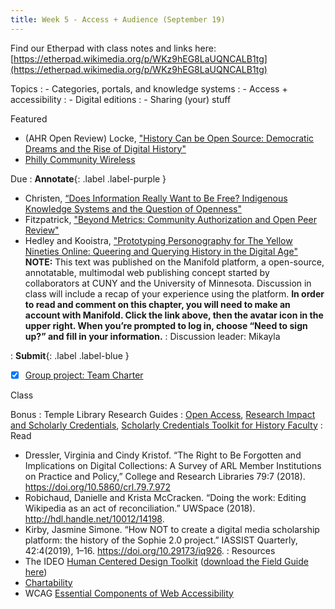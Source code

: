 ```yaml
---
title: Week 5 - Access + Audience (September 19)
---
```

Find our Etherpad with class notes and links here: [https://etherpad.wikimedia.org/p/WKz9hEG8LaUQNCALB1tg](https://etherpad.wikimedia.org/p/WKz9hEG8LaUQNCALB1tg)

Topics
: - Categories, portals, and knowledge systems
: - Access + accessibility
: - Digital editions
: - Sharing (your) stuff

Featured
- (AHR Open Review) Locke, ["History Can be Open Source: Democratic Dreams and the Rise of Digital History"](https://ahropenreview.com/)
- [Philly Community Wireless](https://phillycommunitywireless.org/)


Due
: **Annotate**{: .label .label-purple }
  - Christen, [“Does Information Really Want to Be Free? Indigenous Knowledge Systems and the Question of Openness"](https://github.com/HIST5152/pdfs/blob/main/Christen_DoesInformationReallyWanttobeFree.pdf?raw=true)
  - Fitzpatrick, ["Beyond Metrics: Community Authorization and Open Peer Review"](https://github.com/HIST5152/pdfs/blob/main/Fitzpatrick_BeyondMetrics.pdf?raw=true)
  - Hedley and Kooistra, ["Prototyping Personography for The Yellow Nineties Online: Queering and Querying History in the Digital Age"](https://dhdebates.gc.cuny.edu/read/untitled-4e08b137-aec5-49a4-83c0-38258425f145/section/8e224811-5779-4444-9dbf-011f71cb1d4b) **NOTE:** This text was published on the Manifold platform, a open-source, annotatable, multimodal web publishing concept started by collaborators at CUNY and the University of Minnesota. Discussion in class will include a recap of your experience using the platform. **In order to read and comment on this chapter, you will need to make an account with Manifold. Click the link above, then the avatar icon in the upper right. When you’re prompted to log in, choose “Need to sign up?” and fill in your information.**
: Discussion leader: Mikayla

: **Submit**{: .label .label-blue }
  - [x] [Group project: Team Charter](https://hist5152.github.io/fall22/assignments/#the-team-charter)


Class

Bonus
: Temple Library Research Guides
    : [Open Access](https://guides.temple.edu/openaccess), [Research Impact and Scholarly Credentials](https://guides.temple.edu/toolkit), [Scholarly Credentials Toolkit for History Faculty](https://guides.temple.edu/history_cred)
: Read
- Dressler, Virginia and Cindy Kristof. “The Right to Be Forgotten and Implications on Digital Collections: A Survey of ARL Member Institutions on Practice and Policy,” College and Research Libraries 79:7 (2018). https://doi.org/10.5860/crl.79.7.972
- Robichaud, Danielle and Krista McCracken. “Doing the work: Editing Wikipedia as an act of reconciliation.” UWSpace (2018). http://hdl.handle.net/10012/14198.
- Kirby, Jasmine Simone. “How NOT to create a digital media scholarship platform: the history of the Sophie 2.0 project.” IASSIST Quarterly, 42:4(2019), 1–16. https://doi.org/10.29173/iq926.
: Resources
- The IDEO [Human Centered Design Toolkit](https://www.designkit.org/) ([download the Field Guide here](https://github.com/HIST5152/pdfs/blob/main/Field%20Guide%20to%20Human-Centered%20Design_IDEOorg_English-0f60d33bce6b870e7d80f9cc1642c8e7.pdf))
- [Chartability](https://chartability.fizz.studio/)
- WCAG [Essential Components of Web Accessibility](https://www.w3.org/WAI/fundamentals/components/)